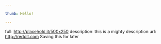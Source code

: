 ```yaml
---

thumb: Hello!

---
```


full: http://placehold.it/500x250
description: this is a mighty description
url: http://reddit.com
Saving this for later
<!-- <div><img src="{{piece.full}}">{{piece.description}}<a href="{{ piece.url }}">Visit Site</a></div> -->